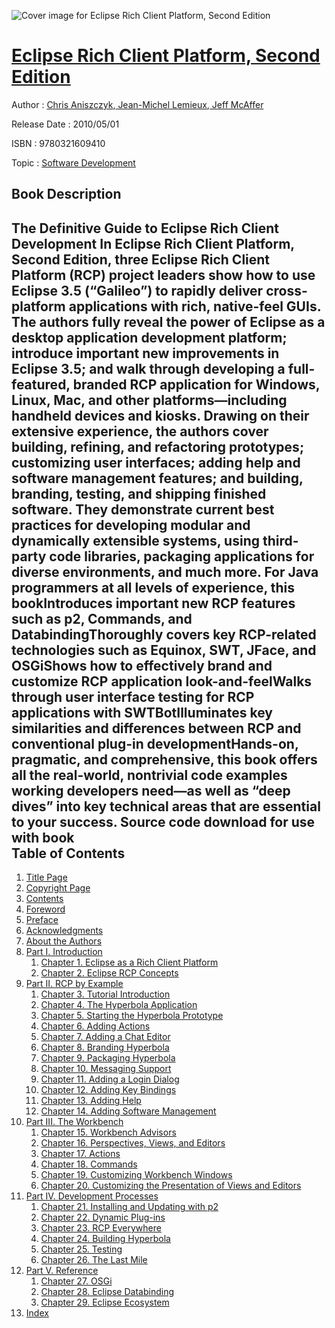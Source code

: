 ![Cover image for Eclipse Rich Client Platform, Second Edition](https://imgdetail.ebookreading.net/cover/cover/software_development/EB9780321609410.jpg)

[Eclipse Rich Client Platform, Second Edition](https://ebookreading.net/view/book/Eclipse+Rich+Client+Platform%2C+Second+Edition-EB9780321609410_1.html "Eclipse Rich Client Platform, Second Edition")
====================================================================================================================

Author : [Chris Aniszczyk](https://ebookreading.net/search/author/Chris+Aniszczyk),[ Jean-Michel Lemieux](https://ebookreading.net/search/author/+Jean-Michel+Lemieux),[ Jeff McAffer](https://ebookreading.net/search/author/+Jeff+McAffer)

Release Date : 2010/05/01

ISBN : 9780321609410

Topic : [Software Development](https://ebookreading.net/search/category/software-development)

Book Description
-----------------

The Definitive Guide to Eclipse Rich Client Development
In Eclipse Rich Client Platform, Second Edition, three Eclipse Rich Client Platform (RCP) project leaders show how to use Eclipse 3.5 (“Galileo”) to rapidly deliver cross-platform applications with rich, native-feel GUIs.
The authors fully reveal the power of Eclipse as a desktop application development platform; introduce important new improvements in Eclipse 3.5; and walk through developing a full-featured, branded RCP application for Windows, Linux, Mac, and other platforms—including handheld devices and kiosks.
Drawing on their extensive experience, the authors cover building, refining, and refactoring prototypes; customizing user interfaces; adding help and software management features; and building, branding, testing, and shipping finished software. They demonstrate current best practices for developing modular and dynamically extensible systems, using third-party code libraries, packaging applications for diverse environments, and much more.
For Java programmers at all levels of experience, this bookIntroduces important new RCP features such as p2, Commands, and DatabindingThoroughly covers key RCP-related technologies such as Equinox, SWT, JFace, and OSGiShows how to effectively brand and customize RCP application look-and-feelWalks through user interface testing for RCP applications with SWTBotIlluminates key similarities and differences between RCP and conventional plug-in developmentHands-on, pragmatic, and comprehensive, this book offers all the real-world, nontrivial code examples working developers need—as well as “deep dives” into key technical areas that are essential to your success.
Source code download for use with book              
Table of Contents
-----------------

1. [Title Page](https://ebookreading.net/view/book/Eclipse+Rich+Client+Platform%2C+Second+Edition-EB9780321609410_2.html)
1. [Copyright Page](https://ebookreading.net/view/book/Eclipse+Rich+Client+Platform%2C+Second+Edition-EB9780321609410_3.html)
1. [Contents](https://ebookreading.net/view/book/Eclipse+Rich+Client+Platform%2C+Second+Edition-EB9780321609410_4.html)
1. [Foreword](https://ebookreading.net/view/book/Eclipse+Rich+Client+Platform%2C+Second+Edition-EB9780321609410_5.html)
1. [Preface](https://ebookreading.net/view/book/Eclipse+Rich+Client+Platform%2C+Second+Edition-EB9780321609410_6.html)
1. [Acknowledgments](https://ebookreading.net/view/book/Eclipse+Rich+Client+Platform%2C+Second+Edition-EB9780321609410_7.html)
1. [About the Authors](https://ebookreading.net/view/book/Eclipse+Rich+Client+Platform%2C+Second+Edition-EB9780321609410_8.html)
1. [Part I. Introduction](https://ebookreading.net/view/book/Eclipse+Rich+Client+Platform%2C+Second+Edition-EB9780321609410_9.html)
    1. [Chapter 1. Eclipse as a Rich Client Platform](https://ebookreading.net/view/book/Eclipse+Rich+Client+Platform%2C+Second+Edition-EB9780321609410_10.html)
    1. [Chapter 2. Eclipse RCP Concepts](https://ebookreading.net/view/book/Eclipse+Rich+Client+Platform%2C+Second+Edition-EB9780321609410_11.html)
1. [Part II. RCP by Example](https://ebookreading.net/view/book/Eclipse+Rich+Client+Platform%2C+Second+Edition-EB9780321609410_12.html)
    1. [Chapter 3. Tutorial Introduction](https://ebookreading.net/view/book/Eclipse+Rich+Client+Platform%2C+Second+Edition-EB9780321609410_13.html)
    1. [Chapter 4. The Hyperbola Application](https://ebookreading.net/view/book/Eclipse+Rich+Client+Platform%2C+Second+Edition-EB9780321609410_14.html)
    1. [Chapter 5. Starting the Hyperbola Prototype](https://ebookreading.net/view/book/Eclipse+Rich+Client+Platform%2C+Second+Edition-EB9780321609410_15.html)
    1. [Chapter 6. Adding Actions](https://ebookreading.net/view/book/Eclipse+Rich+Client+Platform%2C+Second+Edition-EB9780321609410_16.html)
    1. [Chapter 7. Adding a Chat Editor](https://ebookreading.net/view/book/Eclipse+Rich+Client+Platform%2C+Second+Edition-EB9780321609410_17.html)
    1. [Chapter 8. Branding Hyperbola](https://ebookreading.net/view/book/Eclipse+Rich+Client+Platform%2C+Second+Edition-EB9780321609410_18.html)
    1. [Chapter 9. Packaging Hyperbola](https://ebookreading.net/view/book/Eclipse+Rich+Client+Platform%2C+Second+Edition-EB9780321609410_19.html)
    1. [Chapter 10. Messaging Support](https://ebookreading.net/view/book/Eclipse+Rich+Client+Platform%2C+Second+Edition-EB9780321609410_20.html)
    1. [Chapter 11. Adding a Login Dialog](https://ebookreading.net/view/book/Eclipse+Rich+Client+Platform%2C+Second+Edition-EB9780321609410_21.html)
    1. [Chapter 12. Adding Key Bindings](https://ebookreading.net/view/book/Eclipse+Rich+Client+Platform%2C+Second+Edition-EB9780321609410_22.html)
    1. [Chapter 13. Adding Help](https://ebookreading.net/view/book/Eclipse+Rich+Client+Platform%2C+Second+Edition-EB9780321609410_23.html)
    1. [Chapter 14. Adding Software Management](https://ebookreading.net/view/book/Eclipse+Rich+Client+Platform%2C+Second+Edition-EB9780321609410_24.html)
1. [Part III. The Workbench](https://ebookreading.net/view/book/Eclipse+Rich+Client+Platform%2C+Second+Edition-EB9780321609410_25.html)
    1. [Chapter 15. Workbench Advisors](https://ebookreading.net/view/book/Eclipse+Rich+Client+Platform%2C+Second+Edition-EB9780321609410_26.html)
    1. [Chapter 16. Perspectives, Views, and Editors](https://ebookreading.net/view/book/Eclipse+Rich+Client+Platform%2C+Second+Edition-EB9780321609410_27.html)
    1. [Chapter 17. Actions](https://ebookreading.net/view/book/Eclipse+Rich+Client+Platform%2C+Second+Edition-EB9780321609410_28.html)
    1. [Chapter 18. Commands](https://ebookreading.net/view/book/Eclipse+Rich+Client+Platform%2C+Second+Edition-EB9780321609410_29.html)
    1. [Chapter 19. Customizing Workbench Windows](https://ebookreading.net/view/book/Eclipse+Rich+Client+Platform%2C+Second+Edition-EB9780321609410_30.html)
    1. [Chapter 20. Customizing the Presentation of Views and Editors](https://ebookreading.net/view/book/Eclipse+Rich+Client+Platform%2C+Second+Edition-EB9780321609410_31.html)
1. [Part IV. Development Processes](https://ebookreading.net/view/book/Eclipse+Rich+Client+Platform%2C+Second+Edition-EB9780321609410_32.html)
    1. [Chapter 21. Installing and Updating with p2](https://ebookreading.net/view/book/Eclipse+Rich+Client+Platform%2C+Second+Edition-EB9780321609410_33.html)
    1. [Chapter 22. Dynamic Plug-ins](https://ebookreading.net/view/book/Eclipse+Rich+Client+Platform%2C+Second+Edition-EB9780321609410_34.html)
    1. [Chapter 23. RCP Everywhere](https://ebookreading.net/view/book/Eclipse+Rich+Client+Platform%2C+Second+Edition-EB9780321609410_35.html)
    1. [Chapter 24. Building Hyperbola](https://ebookreading.net/view/book/Eclipse+Rich+Client+Platform%2C+Second+Edition-EB9780321609410_36.html)
    1. [Chapter 25. Testing](https://ebookreading.net/view/book/Eclipse+Rich+Client+Platform%2C+Second+Edition-EB9780321609410_37.html)
    1. [Chapter 26. The Last Mile](https://ebookreading.net/view/book/Eclipse+Rich+Client+Platform%2C+Second+Edition-EB9780321609410_38.html)
1. [Part V. Reference](https://ebookreading.net/view/book/Eclipse+Rich+Client+Platform%2C+Second+Edition-EB9780321609410_39.html)
    1. [Chapter 27. OSGi](https://ebookreading.net/view/book/Eclipse+Rich+Client+Platform%2C+Second+Edition-EB9780321609410_40.html)
    1. [Chapter 28. Eclipse Databinding](https://ebookreading.net/view/book/Eclipse+Rich+Client+Platform%2C+Second+Edition-EB9780321609410_41.html)
    1. [Chapter 29. Eclipse Ecosystem](https://ebookreading.net/view/book/Eclipse+Rich+Client+Platform%2C+Second+Edition-EB9780321609410_42.html)
1. [Index](https://ebookreading.net/view/book/Eclipse+Rich+Client+Platform%2C+Second+Edition-EB9780321609410_43.html)
